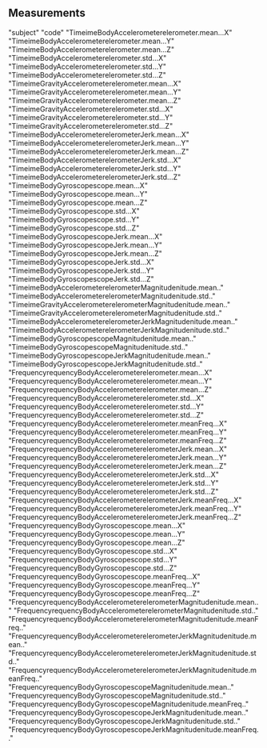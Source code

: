 ## Measurements
"subject" 
"code" 
"TimeimeBodyAccelerometerelerometer.mean...X" 
"TimeimeBodyAccelerometerelerometer.mean...Y" 
"TimeimeBodyAccelerometerelerometer.mean...Z" 
"TimeimeBodyAccelerometerelerometer.std...X" 
"TimeimeBodyAccelerometerelerometer.std...Y" 
"TimeimeBodyAccelerometerelerometer.std...Z" 
"TimeimeGravityAccelerometerelerometer.mean...X" 
"TimeimeGravityAccelerometerelerometer.mean...Y" 
"TimeimeGravityAccelerometerelerometer.mean...Z" 
"TimeimeGravityAccelerometerelerometer.std...X" 
"TimeimeGravityAccelerometerelerometer.std...Y" 
"TimeimeGravityAccelerometerelerometer.std...Z" 
"TimeimeBodyAccelerometerelerometerJerk.mean...X" 
"TimeimeBodyAccelerometerelerometerJerk.mean...Y" 
"TimeimeBodyAccelerometerelerometerJerk.mean...Z" 
"TimeimeBodyAccelerometerelerometerJerk.std...X" 
"TimeimeBodyAccelerometerelerometerJerk.std...Y" 
"TimeimeBodyAccelerometerelerometerJerk.std...Z" 
"TimeimeBodyGyroscopescope.mean...X" 
"TimeimeBodyGyroscopescope.mean...Y" 
"TimeimeBodyGyroscopescope.mean...Z" 
"TimeimeBodyGyroscopescope.std...X" 
"TimeimeBodyGyroscopescope.std...Y" 
"TimeimeBodyGyroscopescope.std...Z" 
"TimeimeBodyGyroscopescopeJerk.mean...X" 
"TimeimeBodyGyroscopescopeJerk.mean...Y" 
"TimeimeBodyGyroscopescopeJerk.mean...Z" 
"TimeimeBodyGyroscopescopeJerk.std...X" 
"TimeimeBodyGyroscopescopeJerk.std...Y" 
"TimeimeBodyGyroscopescopeJerk.std...Z" 
"TimeimeBodyAccelerometerelerometerMagnitudenitude.mean.." 
"TimeimeBodyAccelerometerelerometerMagnitudenitude.std.."
"TimeimeGravityAccelerometerelerometerMagnitudenitude.mean.."
"TimeimeGravityAccelerometerelerometerMagnitudenitude.std.."
"TimeimeBodyAccelerometerelerometerJerkMagnitudenitude.mean.."
"TimeimeBodyAccelerometerelerometerJerkMagnitudenitude.std.." 
"TimeimeBodyGyroscopescopeMagnitudenitude.mean.." 
"TimeimeBodyGyroscopescopeMagnitudenitude.std.." 
"TimeimeBodyGyroscopescopeJerkMagnitudenitude.mean.." 
"TimeimeBodyGyroscopescopeJerkMagnitudenitude.std.." 
"FrequencyrequencyBodyAccelerometerelerometer.mean...X" 
"FrequencyrequencyBodyAccelerometerelerometer.mean...Y" 
"FrequencyrequencyBodyAccelerometerelerometer.mean...Z" 
"FrequencyrequencyBodyAccelerometerelerometer.std...X" 
"FrequencyrequencyBodyAccelerometerelerometer.std...Y" 
"FrequencyrequencyBodyAccelerometerelerometer.std...Z" 
"FrequencyrequencyBodyAccelerometerelerometer.meanFreq...X"
"FrequencyrequencyBodyAccelerometerelerometer.meanFreq...Y" 
"FrequencyrequencyBodyAccelerometerelerometer.meanFreq...Z" 
"FrequencyrequencyBodyAccelerometerelerometerJerk.mean...X" 
"FrequencyrequencyBodyAccelerometerelerometerJerk.mean...Y" 
"FrequencyrequencyBodyAccelerometerelerometerJerk.mean...Z" 
"FrequencyrequencyBodyAccelerometerelerometerJerk.std...X" 
"FrequencyrequencyBodyAccelerometerelerometerJerk.std...Y" 
"FrequencyrequencyBodyAccelerometerelerometerJerk.std...Z" 
"FrequencyrequencyBodyAccelerometerelerometerJerk.meanFreq...X" 
"FrequencyrequencyBodyAccelerometerelerometerJerk.meanFreq...Y" 
"FrequencyrequencyBodyAccelerometerelerometerJerk.meanFreq...Z" 
"FrequencyrequencyBodyGyroscopescope.mean...X" 
"FrequencyrequencyBodyGyroscopescope.mean...Y" 
"FrequencyrequencyBodyGyroscopescope.mean...Z" 
"FrequencyrequencyBodyGyroscopescope.std...X" 
"FrequencyrequencyBodyGyroscopescope.std...Y" 
"FrequencyrequencyBodyGyroscopescope.std...Z" 
"FrequencyrequencyBodyGyroscopescope.meanFreq...X" 
"FrequencyrequencyBodyGyroscopescope.meanFreq...Y" 
"FrequencyrequencyBodyGyroscopescope.meanFreq...Z" 
"FrequencyrequencyBodyAccelerometerelerometerMagnitudenitude.mean.." 
"FrequencyrequencyBodyAccelerometerelerometerMagnitudenitude.std.." 
"FrequencyrequencyBodyAccelerometerelerometerMagnitudenitude.meanFreq.." 
"FrequencyrequencyBodyAccelerometerelerometerJerkMagnitudenitude.mean.." 
"FrequencyrequencyBodyAccelerometerelerometerJerkMagnitudenitude.std.." 
"FrequencyrequencyBodyAccelerometerelerometerJerkMagnitudenitude.meanFreq.." 
"FrequencyrequencyBodyGyroscopescopeMagnitudenitude.mean.." 
"FrequencyrequencyBodyGyroscopescopeMagnitudenitude.std.." 
"FrequencyrequencyBodyGyroscopescopeMagnitudenitude.meanFreq.." 
"FrequencyrequencyBodyGyroscopescopeJerkMagnitudenitude.mean.." 
"FrequencyrequencyBodyGyroscopescopeJerkMagnitudenitude.std.."
"FrequencyrequencyBodyGyroscopescopeJerkMagnitudenitude.meanFreq.."
